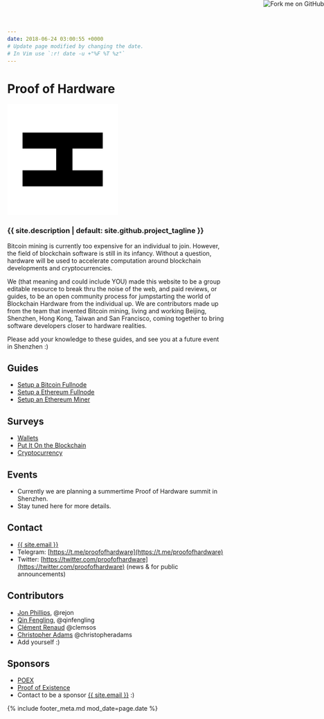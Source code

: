 ```yaml
---
date: 2018-06-24 03:00:55 +0000
# Update page modified by changing the date.
# In Vim use `:r! date -u +"%F %T %z"`
---
```


<a class="github-ribbon" href="{{ site.github.repository_url }}"><img style="position: absolute; top: 0; right: 0; border: 0;" src="https://s3.amazonaws.com/github/ribbons/forkme_right_green_007200.png" alt="Fork me on GitHub"></a>

# Proof of Hardware

![](/assets/poh-logo-256.png?raw=true)

### {{ site.description | default: site.github.project_tagline }}

Bitcoin mining is currently too expensive for an individual to join. However, the field of blockchain software is still in its infancy. Without a question, hardware will be used to accelerate computation around blockchain developments and cryptocurrencies.

We (that meaning and could include YOU) made this website to be a group editable resource to break thru the noise of the web, and paid reviews, or guides, to be an open community process for jumpstarting the world of Blockchain Hardware from the individual up. We are contributors made up from the team that invented Bitcoin mining, living and working Beijing, Shenzhen, Hong Kong, Taiwan and San Francisco, coming together to bring software developers closer to hardware realities.

Please add your knowledge to these guides, and see you at a future event in Shenzhen :)


## Guides

- [Setup a Bitcoin Fullnode](/guide/setup-bitcoin-fullnode)
- [Setup a Ethereum Fullnode](/guide/setup-ethereum-fullnode)
- [Setup an Ethereum Miner](/guide/setup-ethereum-miner)

## Surveys

- [Wallets](/survey/wallets)
- [Put It On the Blockchain](/survey/put-it-on-the-blockchain)
- [Cryptocurrency](/survey/cryptocurrency)

## Events

- Currently we are planning a summertime Proof of Hardware summit in Shenzhen.
- Stay tuned here for more details.

## Contact

- <a href="mailto:{{ site.email }}">{{ site.email }}</a>
- Telegram: [https://t.me/proofofhardware](https://t.me/proofofhardware)
- Twitter: [https://twitter.com/proofofhardware](https://twitter.com/proofofhardware) (news & for public announcements)

## Contributors

- [Jon Phillips](http://rejon.org), @rejon
- [Qin Fengling](http://qinfengling.io), @qinfengling
- [Clément Renaud](http://clementrenaud.com) @clemsos
- [Christopher Adams](https://christopheradams.io) @christopheradams
- Add yourself :)

## Sponsors

- [POEX](https://poex.io)
- [Proof of Existence](https://proofofexistence.com)
- Contact to be a sponsor <a href="mailto:{{ site.email }}">{{ site.email }}</a>  :)

{% include footer_meta.md mod_date=page.date %}
